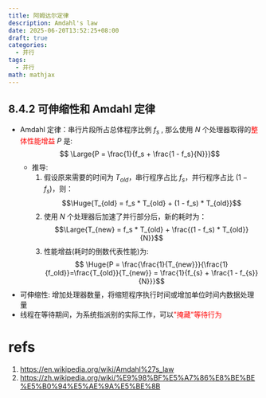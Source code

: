 ```yaml
---
title: 阿姆达尔定律
description: Amdahl's law
date: 2025-06-20T13:52:25+08:00
draft: true
categories:
  - 并行
tags:
  - 并行
math: mathjax
---
```

## 8.4.2 可伸缩性和 Amdahl 定律
-  Amdahl 定律：串行片段所占总体程序比例  $f_s$ , 那么使用 $N$ 个处理器取得的<font color="#ff0000">整体性能增益</font> $P$ 是: $$ \Large{P = \frac{1}{f_s + \frac{1 - f_s}{N}}}$$
	- 推导:
		1. 假设原来需要的时间为  $T_{old}$，串行程序占比 $f_s$，并行程序占比 $(1 - f_s)$，则：$$\Huge{T_{old} = f_s * T_{old} + (1 - f_s) * T_{old}}$$
		2. 使用 $N$ 个处理器后加速了并行部分后，新的耗时为：$$\Large{T_{new} = f_s * T_{old} + \frac{(1 - f_s) * T_{old}}{N}}$$
		3. 性能增益(耗时的倒数代表性能)为: $$ \Huge{P = \frac{\frac{1}{T_{new}}}{\frac{1}{f_old}}=\frac{T_{old}}{T_{new}} = \frac{1}{f_{s} + \frac{1 - f_{s}}{N}}}$$
- 可伸缩性: 增加处理器数量，将缩短程序执行时间或增加单位时间内数据处理量
- 线程在等待期间，为系统指派别的实际工作，可以<font color="#ff0000">"掩藏"等待行为</font>

# refs
1. https://en.wikipedia.org/wiki/Amdahl%27s_law
2. https://zh.wikipedia.org/wiki/%E9%98%BF%E5%A7%86%E8%BE%BE%E5%B0%94%E5%AE%9A%E5%BE%8B